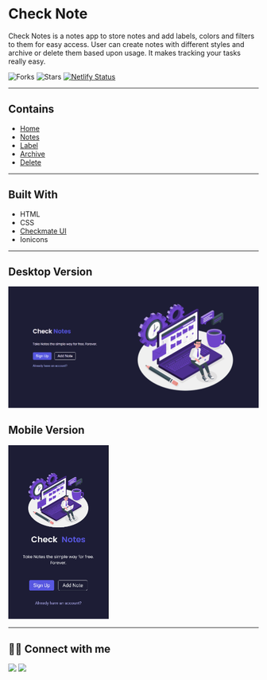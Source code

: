 # Check Note

Check Notes is a notes app to store notes and add labels, colors and filters to them for easy access. User can create notes with different styles and archive or delete them based upon usage. It makes tracking your tasks really easy.

![Forks](https://img.shields.io/github/forks/AtulPant2704/CheckMate-Note-Screens)
![Stars](https://img.shields.io/github/stars/AtulPant2704/CheckMate-Note-Screens)
[![Netlify Status](https://api.netlify.com/api/v1/badges/4e609252-5780-4434-97a1-dfa72abb19eb/deploy-status)](https://app.netlify.com/sites/checkmate-note/deploys)

---

## Contains

- [Home](https://checkmate-note.netlify.app/index.html)
- [Notes](https://checkmate-note.netlify.app/notes/notes.html)
- [Label](https://checkmate-note.netlify.app/label/label.html)
- [Archive](https://checkmate-note.netlify.app/archive/archive.html)
- [Delete](https://checkmate-note.netlify.app/delete/delete.html)

---

## Built With

- HTML
- CSS
- [Checkmate UI](https://checkmate-ui.netlify.app/)
- Ionicons

---

## Desktop Version

![checkmate shop gif](./assets/check-note-desktop.gif)

## Mobile Version

<img src="./assets/check-note-mobile.gif" style="width: 40%; height: auto;"/>

---

## 👨‍💻 Connect with me

<a href="https://twitter.com/AtulPant2704"><img src="https://img.shields.io/badge/Twitter-1DA1F2?style=for-the-badge&logo=twitter&logoColor=white"/></a>
<a href="https://www.linkedin.com/in/atulpant2704"><img src="https://img.shields.io/badge/LinkedIn-0077B5?style=for-the-badge&logo=linkedin&logoColor=white"/></a>

